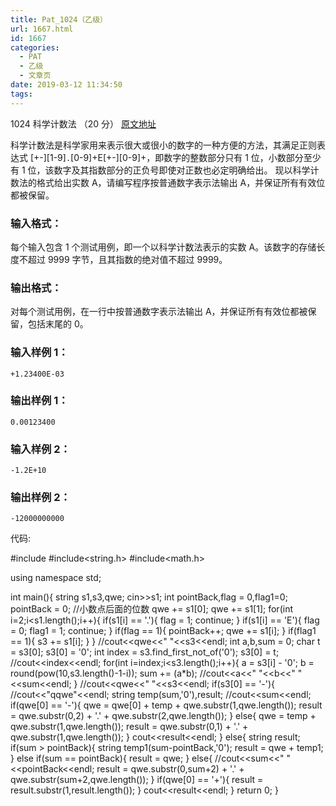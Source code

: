 ```yaml
---
title: Pat_1024（乙级）
url: 1667.html
id: 1667
categories:
  - PAT
  - 乙级
  - 文章页
date: 2019-03-12 11:34:50
tags:
---
```


1024 科学计数法 （20 分） [原文地址](https://pintia.cn/problem-sets/994805260223102976/problems/994805297229447168)

科学计数法是科学家用来表示很大或很小的数字的一种方便的方法，其满足正则表达式 \[+-\]\[1-9\]`.`\[0-9\]+E\[+-\]\[0-9\]+，即数字的整数部分只有 1 位，小数部分至少有 1 位，该数字及其指数部分的正负号即使对正数也必定明确给出。 现以科学计数法的格式给出实数 A，请编写程序按普通数字表示法输出 A，并保证所有有效位都被保留。

### 输入格式：

每个输入包含 1 个测试用例，即一个以科学计数法表示的实数 A。该数字的存储长度不超过 9999 字节，且其指数的绝对值不超过 9999。

### 输出格式：

对每个测试用例，在一行中按普通数字表示法输出 A，并保证所有有效位都被保留，包括末尾的 0。

### 输入样例 1：

    +1.23400E-03
    

### 输出样例 1：

    0.00123400
    

### 输入样例 2：

    -1.2E+10
    

### 输出样例 2：

    -12000000000

代码:

#include<iostream>
#include<string.h>
#include<math.h>

using namespace std;

int main(){
    string s1,s3,qwe;
    cin>>s1;
    int pointBack,flag = 0,flag1=0;
    pointBack = 0; //小数点后面的位数
    qwe += s1\[0\];
    qwe += s1\[1\];
    for(int i=2;i<s1.length();i++){
        if(s1\[i\] == '.'){
            flag = 1;
            continue;
        }
        if(s1\[i\] == 'E'){
            flag = 0;
            flag1 = 1;
            continue;
        }
        if(flag == 1){
            pointBack++;
            qwe += s1\[i\];
        }
        if(flag1 == 1){
            s3 += s1\[i\];
        }
    }
    //cout<<qwe<<" "<<s3<<endl;
    int a,b,sum = 0;
    char t = s3\[0\];
    s3\[0\] = '0';
    int index = s3.find\_first\_not_of('0');
    s3\[0\] = t;
    //cout<<index<<endl;
    for(int i=index;i<s3.length();i++){
        a = s3\[i\] - '0';
        b = round(pow(10,s3.length()-1-i));
        sum += (a*b);
        //cout<<a<<" "<<b<<" "<<sum<<endl;
    }
    //cout<<qwe<<" "<<s3<<endl;
    if(s3\[0\] == '-'){
        //cout<<"qqwe"<<endl;
        string temp(sum,'0'),result;
        //cout<<sum<<endl;
        if(qwe\[0\] == '-'){
            qwe = qwe\[0\] + temp + qwe.substr(1,qwe.length());
            result = qwe.substr(0,2) + '.' + qwe.substr(2,qwe.length());
        }
        else{
            qwe = temp + qwe.substr(1,qwe.length());
            result = qwe.substr(0,1) + '.' + qwe.substr(1,qwe.length());
        }
        cout<<result<<endl;
    }
    else{
        string result;
        if(sum > pointBack){
            string temp1(sum-pointBack,'0');
            result = qwe + temp1;
        }
        else if(sum == pointBack){
            result = qwe;
        }
        else{
            //cout<<sum<<" "<<pointBack<<endl;
            result = qwe.substr(0,sum+2) + '.' + qwe.substr(sum+2,qwe.length());
        }
        if(qwe\[0\] == '+'){
            result = result.substr(1,result.length());
        }
        cout<<result<<endl;
    }
    return 0;
}